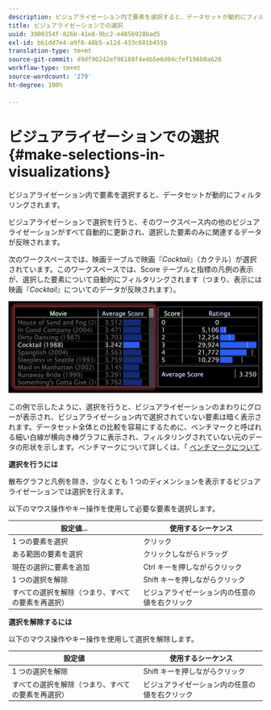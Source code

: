```yaml
---
description: ビジュアライゼーション内で要素を選択すると、データセットが動的にフィルタリングされます。
title: ビジュアライゼーションでの選択
uuid: 3900354f-826b-41e8-9bc2-e4856928bad5
exl-id: bb1dd7e4-a9f8-48b5-a12d-433c601b455b
translation-type: tm+mt
source-git-commit: d9df90242ef96188f4e4b5e6d04cfef196b0a628
workflow-type: tm+mt
source-wordcount: '279'
ht-degree: 100%

---
```


# ビジュアライゼーションでの選択{#make-selections-in-visualizations}

ビジュアライゼーション内で要素を選択すると、データセットが動的にフィルタリングされます。

ビジュアライゼーションで選択を行うと、そのワークスペース内の他のビジュアライゼーションがすべて自動的に更新され、選択した要素のみに関連するデータが反映されます。

次のワークスペースでは、映画テーブルで映画『*Cocktail*』（カクテル）が選択されています。このワークスペースでは、Score テーブルと指標の凡例の表示が、選択した要素について自動的にフィルタリングされます（つまり、表示には映画『*Cocktail*』についてのデータが反映されます）。

![](assets/wsp_selection_Basic.png)

この例で示したように、選択を行うと、ビジュアライゼーションのまわりにグローが表示され、ビジュアライゼーション内で選択されていない要素は暗く表示されます。データセット全体との比較を容易にするために、ベンチマークと呼ばれる細い白線が横向き棒グラフに表示され、フィルタリングされていない元のデータの形状を示します。ベンチマークについて詳しくは、「 [ベンチマークについて](../../../../home/c-get-started/c-vis/c-ustd-benchmks.md#concept-c7b0f4102e92458096f8c4765cbe2914).

**選択を行うには**

散布グラフと凡例を除き、少なくとも 1 つのディメンションを表示するビジュアライゼーションでは選択を行えます。

以下のマウス操作やキー操作を使用して必要な要素を選択します。

| 設定値... | 使用するシーケンス |
|---|---|
| 1 つの要素を選択 | クリック |
| ある範囲の要素を選択 | クリックしながらドラッグ |
| 現在の選択に要素を追加 | Ctrl キーを押しながらクリック |
| 1 つの選択を解除 | Shift キーを押しながらクリック |
| すべての選択を解除（つまり、すべての要素を再選択） | ビジュアライゼーション内の任意の値を右クリック |

**選択を解除するには**

以下のマウス操作やキー操作を使用して選択を解除します。

| 設定値 | 使用するシーケンス |
|---|---|
| 1 つの選択を解除 | Shift キーを押しながらクリック |
| すべての選択を解除（つまり、すべての要素を再選択） | ビジュアライゼーション内の任意の値を右クリック |

